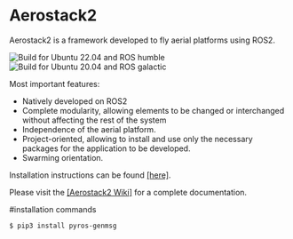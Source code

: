 # Aerostack2

Aerostack2 is a framework developed to fly aerial platforms using ROS2.

![Build for Ubuntu 22.04 and ROS humble](https://github.com/aerostack2/aerostack2/actions/workflows/build-humble.yaml/badge.svg)
![Build for Ubuntu 20.04 and ROS galactic](https://github.com/aerostack2/aerostack2/actions/workflows/build-galactic.yaml/badge.svg)

Most important features:
- Natively developed on ROS2
- Complete modularity, allowing elements to be changed or interchanged without affecting the rest of the system
- Independence of the aerial platform.
- Project-oriented, allowing to install and use only the necessary packages for the application to be developed. 
- Swarming orientation.

Installation instructions can be found [[here]](https://github.com/aerostack2/aerostack2/wiki/Install-Aerostack2).

Please visit the [[Aerostack2 Wiki]](https://github.com/aerostack2/aerostack2/wiki) for a complete documentation.


#installation commands
````
$ pip3 install pyros-genmsg
````
